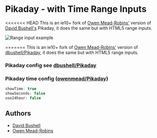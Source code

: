 Pikaday - with Time Range Inputs
================================

<<<<<<< HEAD
This is an ie10+ fork of [Owen Mead-Robins'][owenmead] version of [David Bushell's][david Pika] Pikaday,
it does the same but with HTML5 range inputs.

![Range input example](https://raw.github.com/pecuchet/Pikaday/branch/tree/master/examples/range_input_example.png)

=======
This is an ie10+ fork of [Owen Mead-Robins'][owenmead] version of [dbushell/Pikaday][david Pika],
it does the same but with HTML5 range inputs.

### Pikaday config see [dbushell/Pikaday][david Pika]

### Pikaday time config ([owenmead/Pikaday][owenmead])

```javascript
showTime: true
showSeconds: false
use24hour: false
```

## Authors

* [David Bushell][david Pika]
* [Owen Mead-Robins][owenmead]

[david Pika]:   https://github.com/dbushell/Pikaday                              "Pikaday"
[owenmead]:     https://github.com/owenmead/Pikaday                              "Pikaday - With Time Picker"